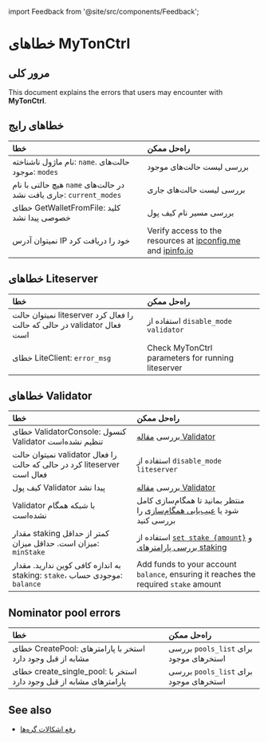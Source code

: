 import Feedback from '@site/src/components/Feedback';

# خطاهای MyTonCtrl

## مرور کلی

This document explains the errors that users may encounter with **MyTonCtrl**.

## خطاهای رایج

| خطا                                                                                                 | راه‌حل ممکن                                                                                                                                   |
| :-------------------------------------------------------------------------------------------------- | :-------------------------------------------------------------------------------------------------------------------------------------------- |
| نام ماژول ناشناخته: `name`. حالت‌های موجود: `modes` | بررسی لیست حالت‌های موجود                                                                                                                     |
| هیچ حالتی با نام `name` در حالت‌های جاری یافت نشد: `current_modes`                  | بررسی لیست حالت‌های جاری                                                                                                                      |
| خطای GetWalletFromFile: کلید خصوصی پیدا نشد                                         | بررسی مسیر نام کیف پول                                                                                                                        |
| نمیتوان آدرس IP خود را دریافت کرد                                                                   | Verify access to the resources at [ipconfig.me](https://ifconfig.me/ip) and [ipinfo.io](https://ipinfo.io/ip) |

## خطاهای Liteserver

| خطا                                                                    | راه‌حل ممکن                                       |
| :--------------------------------------------------------------------- | :------------------------------------------------ |
| نمیتوان حالت liteserver را فعال کرد در حالی که حالت validator فعال است | استفاده از `disable_mode validator`               |
| خطای LiteClient: `error_msg`                           | Check MyTonCtrl parameters for running liteserver |

## خطاهای Validator

| خطا                                                                                                                         | راه‌حل ممکن                                                                                                                                                                                                  |
| :-------------------------------------------------------------------------------------------------------------------------- | :----------------------------------------------------------------------------------------------------------------------------------------------------------------------------------------------------------- |
| خطای ValidatorConsole: کنسول Validator تنظیم نشده‌است                                                       | بررسی [مقاله Validator](/v3/guidelines/nodes/nodes-troubleshooting#validator-console-is-not-settings)                                                                                                        |
| نمیتوان حالت validator را فعال کرد در حالی که حالت liteserver فعال است                                                      | استفاده از `disable_mode liteserver`                                                                                                                                                                         |
| کیف پول Validator پیدا نشد                                                                                                  | بررسی [مقاله Validator](/v3/guidelines/nodes/running-nodes/validator-node#view-the-list-of-wallets)                                                                                                          |
| Validator با شبکه همگام نشده‌است                                                                                            | منتظر بمانید تا همگام‌سازی کامل شود یا [عیب‌یابی همگام‌سازی](/v3/guidelines/nodes/nodes-troubleshooting#about-no-progress-in-node-synchronization-within-3-hours) را بررسی کنید                              |
| مقدار staking کمتر از حداقل میزان است. حداقل میزان: `minStake`                              | استفاده از [`set stake {amount}`](/v3/guidelines/nodes/running-nodes/validator-node#your-validator-is-now-ready) و [بررسی پارامترهای staking](/v3/documentation/network/configs/blockchain-configs#param-17) |
| به اندازه‌ کافی کوین ندارید. مقدار staking: `stake`، موجودی حساب: `balance` | Add funds to your account `balance`, ensuring it reaches the required `stake` amount                                                                                                                         |

## Nominator pool errors

| خطا                                                                                                                           | راه‌حل ممکن                            |
| :---------------------------------------------------------------------------------------------------------------------------- | :------------------------------------- |
| خطای CreatePool: استخر با پارامترهای مشابه از قبل وجود دارد                                                   | بررسی `pools_list` برای استخرهای موجود |
| خطای create_single_pool: استخر با پارامترهای مشابه از قبل وجود دارد | بررسی `pools_list` برای استخرهای موجود |

## See also

- [رفع اشکالات گره‌ها](/v3/guidelines/nodes/nodes-troubleshooting)
  <Feedback />

